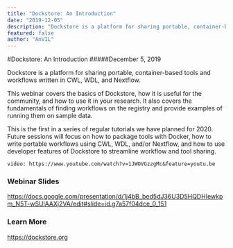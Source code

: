 ```yaml
---
title: "Dockstore: An Introduction"
date: "2019-12-05"
description: "Dockstore is a platform for sharing portable, container-based tools and workflows written in CWL, WDL, and Nextflow. This webinar covers the basics of Dockstore, how it is useful for the community, and how to use it in your research."
featured: false
author: "AnVIL"
---
```


#Dockstore: An Introduction
#####December 5, 2019

<hero>Dockstore is a platform for sharing portable, container-based tools and workflows written in CWL, WDL, and Nextflow.</hero>

This webinar covers the basics of Dockstore, how it is useful for the community, and how to use it in your research.  It also covers the fundamentals of finding workflows on the registry and provide examples of running them on sample data.

This is the first in a series of regular tutorials we have planned for 2020.  Future sessions will focus on how to package tools with Docker, how to write portable workflows using CWL, WDL, and/or Nextflow, and how to use developer features of Dockstore to streamline workflow and tool sharing.

`video: https://www.youtube.com/watch?v=1JWOVGzzgMc&feature=youtu.be`

### Webinar Slides
<https://docs.google.com/presentation/d/1j4bB_bed5dJ36U3D5HQDHIewkpm_N5T-wSUlAAXj2VA/edit#slide=id.g7a57f04dce_0_151>


### Learn More
<https://dockstore.org>
